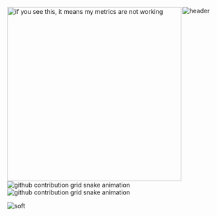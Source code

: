 <!--
### - ⚡ Zdarova 👋  
<p align='center'>
  <img src='https://user-images.githubusercontent.com/5713670/87202985-820dcb80-c2b6-11ea-9f56-7ec461c497c3.gif' width='200'>
</p>
<p align="center"> 
  Visitor count<br>
  <img src="https://profile-counter.glitch.me/OXYCRiNGE/count.svg" />
</p>
<p align="center">
<a href="https://now-playing-66mfrri4j-OXYCRiNGE.vercel.app/now-playing?open">
    <img src="https://now-playing-66mfrri4j-OXYCRiNGE.vercel.app/now-playing" width="512" height="128">
</a>
</p>
<p align="center">
  <img src="https://github-readme-stats.vercel.app/api?username=OXYCRiNGE&count_private=true&show_icons=true&theme=buefy" />
</p>

<p align="center">
  <img src="https://github-readme-stats.vercel.app/api/top-langs/?username=OXYCRiNGE&layout=compact&theme=buefy" />
</p>


[![OXYCRiNGE's GitHub Stats](https://github-readme-stats.vercel.app/api?username=OXYCRiNGE&count_private=true&show_icons=true&theme=buefy)](https://github.com/OXYCRiNGE)
[![OXYCRiNGE's wakatime stats](https://github-readme-stats.vercel.app/api/wakatime?username=OXYCRiNGE&layout=compact&theme=buefy)](https://github.com/OXYCRiNGE)
[![Top Langs](https://github-readme-stats.vercel.app/api/top-langs/?username=OXYCRiNGE&layout=compact&theme=buefy)](https://github.com/OXYCRiNGE)
-->

![header](https://capsule-render.vercel.app/api?type=waving&color=gradient&height=256&section=header&text=Hello%20World!&fontSize=75&animation=fadeIn&fontAlignY=38&desc=Welcome%20to%20my%20GitHub%20profile!%20Put%20stars,%20fork%20and%20contribute!&descAlignY=51&descAlign=62)
[<img align="left" width="400" alt="if you see this, it means my metrics are not working" src="https://github.com/OXYCRiNGE/OXYCRiNGE/blob/main/github-metrics.svg">](https://github.com/OXYCRiNGE/OXYCRiNGE)

![github contribution grid snake animation](https://raw.githubusercontent.com/OXYCRiNGE/OXYCRiNGE/output/github-contribution-grid-snake-dark.svg#gh-dark-mode-only)![github contribution grid snake animation](https://raw.githubusercontent.com/OXYCRiNGE/OXYCRiNGE/output/github-contribution-grid-snake.svg#gh-light-mode-only)

<!--[![spotify-github-profile](https://spotify-github-profile.vercel.app/api/view?uid=z88g2ishnobkjgkwo6k3yumb4&cover_image=true&theme=default&bar_color_cover=true)](https://spotify-github-profile.vercel.app/api/view?uid=z88g2ishnobkjgkwo6k3yumb4&redirect=true) -->

<!-- [<img align="right" width="350" height="auto" alt="if you see this, it means my metrics are not working" src="https://now-playing-66mfrri4j-OXYCRiNGE.vercel.app/now-playing">](https://now-playing-66mfrri4j-OXYCRiNGE.vercel.app/now-playing?open) -->

![soft](https://capsule-render.vercel.app/api?type=soft&color=gradient&text=Come%20again!&fontSize=40&animation=twinkling)
